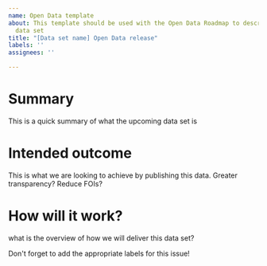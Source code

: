 ```yaml
---
name: Open Data template
about: This template should be used with the Open Data Roadmap to describe an upcoming
  data set
title: "[Data set name] Open Data release"
labels: ''
assignees: ''

---
```


# Summary
This is a quick summary of what the upcoming data set is

# Intended outcome
This is what we are looking to achieve by publishing this data. Greater transparency? Reduce FOIs?

# How will it work?
what is the overview of how we will deliver this data set?

Don't forget to add the appropriate labels for this issue!
